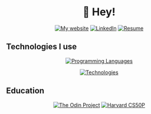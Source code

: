 <h1 id="-hey-wip-" align="center">👋 Hey!</h1>
<p align="center"><a href="https://edw.dev"><img src="https://img.shields.io/badge/website-005B8C?style=for-the-badge&amp;logo=About.me&amp;logoColor=white" alt="My website"></a>
   <a href="https://www.linkedin.com/in/edwardsavin/"><img src="https://img.shields.io/badge/LinkedIn-0077B5?style=for-the-badge&amp;logo=linkedin&amp;logoColor=white" alt="LinkedIn"></a>
   <a href="https://github.com/edwardsavin/resume/raw/main/EdwardSavin-Resume.pdf"><img src="https://img.shields.io/badge/RESUME-0A64BC?style=for-the-badge&amp;logo=DocuSign&amp;logoColor=white" alt="Resume"></a>
</p>
<h2 id="technologies">Technologies I use</h2>
<p align="center"><a href="https://edwardcs.com"><img src="https://skillicons.dev/icons?i=ts,js,cs,cpp,go,python," alt="Programming Languages"></a></p>
<p align="center"><a href="https://edwardcs.com"><img src="https://skillicons.dev/icons?i=react,nodejs,nextjs,planetscale,mysql,tailwindcss,dotnet,html,css,linux" alt="Technologies"></a></p>
<h2 id="education">Education</h2>
<p align="center"><a href="https://www.theodinproject.com/"><img src="https://img.shields.io/badge/THE%20ODIN%20PROJECT-cc9543?style=for-the-badge" alt="The Odin Project"></a>
   <a href="https://pll.harvard.edu/course/cs50s-introduction-programming-python?delta=0"><img src="https://img.shields.io/badge/HARVARD%20CS50P-A41034?style=for-the-badge" alt="Harvard CS50P"></a>
</p>
